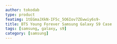 ```yaml
---
author: tokodab
type: product
featimg: 1tEGmaJXkN-IF5c_5O6Iov7ZEwwiy6s9-
title: BTS Young Forever Samsung Galaxy S9 Case
tags: [samsung, galaxy, s9]
category: [samsung]
---
```

